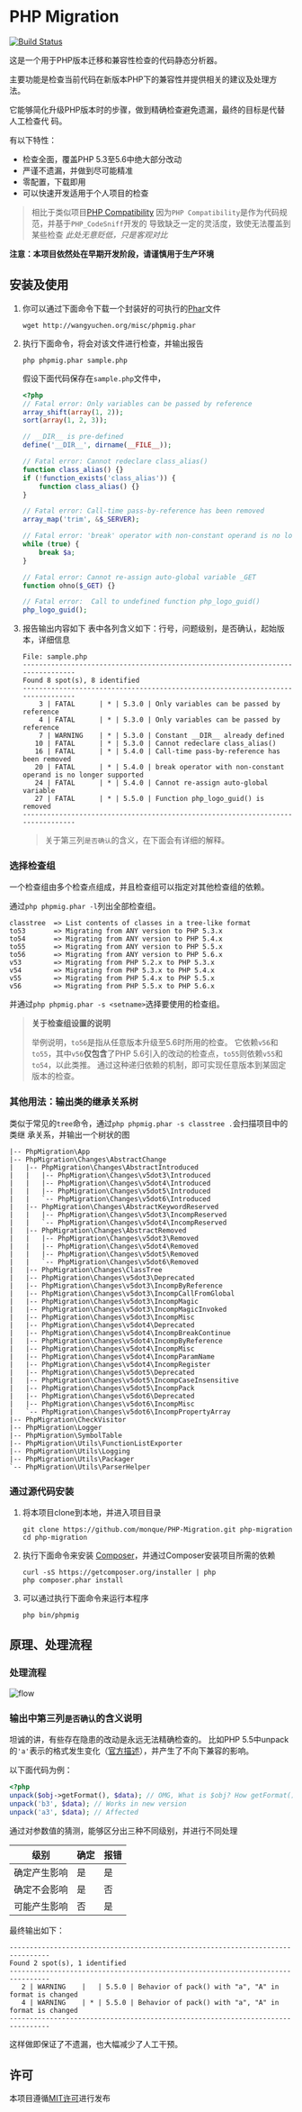 # PHP Migration

[![Build Status](https://travis-ci.org/monque/PHP-Migration.svg)](https://travis-ci.org/monque/PHP-Migration)

这是一个用于PHP版本迁移和兼容性检查的代码静态分析器。

主要功能是检查当前代码在新版本PHP下的兼容性并提供相关的建议及处理方法。

它能够简化升级PHP版本时的步骤，做到精确检查避免遗漏，最终的目标是代替人工检查代
码。

有以下特性：
- 检查全面，覆盖PHP 5.3至5.6中绝大部分改动
- 严谨不遗漏，并做到尽可能精准
- 零配置，下载即用
- 可以快速开发适用于个人项目的检查

> 相比于类似项目[PHP Compatibility](https://github.com/wimg/PHPCompatibility)
> 因为`PHP Compatibility`是作为代码规范，并基于`PHP_CodeSniff`开发的
> 导致缺乏一定的灵活度，致使无法覆盖到某些检查
> *此处无意贬低，只是客观对比*

**注意：本项目依然处在早期开发阶段，请谨慎用于生产环境**


## 安装及使用

1. 你可以通过下面命令下载一个封装好的可执行的[Phar](http://php.net/manual/zh/book.phar.php)文件
    ```
    wget http://wangyuchen.org/misc/phpmig.phar
    ```

2. 执行下面命令，将会对该文件进行检查，并输出报告
    ```
    php phpmig.phar sample.php
    ```

    假设下面代码保存在`sample.php`文件中，
    ``` php
    <?php
    // Fatal error: Only variables can be passed by reference
    array_shift(array(1, 2));
    sort(array(1, 2, 3));

    // __DIR__ is pre-defined
    define('__DIR__', dirname(__FILE__));

    // Fatal error: Cannot redeclare class_alias()
    function class_alias() {}
    if (!function_exists('class_alias')) {
        function class_alias() {}
    }

    // Fatal error: Call-time pass-by-reference has been removed
    array_map('trim', &$_SERVER);

    // Fatal error: 'break' operator with non-constant operand is no longer supported
    while (true) {
        break $a;
    }

    // Fatal error: Cannot re-assign auto-global variable _GET
    function ohno($_GET) {}

    // Fatal error:  Call to undefined function php_logo_guid()
    php_logo_guid();
    ```

3. 报告输出内容如下
    表中各列含义如下：行号，问题级别，是否确认，起始版本，详细信息
    ```
    File: sample.php
    --------------------------------------------------------------------------------
    Found 8 spot(s), 8 identified
    --------------------------------------------------------------------------------
        3 | FATAL      | * | 5.3.0 | Only variables can be passed by reference
        4 | FATAL      | * | 5.3.0 | Only variables can be passed by reference
        7 | WARNING    | * | 5.3.0 | Constant __DIR__ already defined
       10 | FATAL      | * | 5.3.0 | Cannot redeclare class_alias()
       16 | FATAL      | * | 5.4.0 | Call-time pass-by-reference has been removed
       20 | FATAL      | * | 5.4.0 | break operator with non-constant operand is no longer supported
       24 | FATAL      | * | 5.4.0 | Cannot re-assign auto-global variable
       27 | FATAL      | * | 5.5.0 | Function php_logo_guid() is removed
    --------------------------------------------------------------------------------
    ```
    > 关于第三列`是否确认`的含义，在下面会有详细的解释。


### 选择检查组

一个检查组由多个检查点组成，并且检查组可以指定对其他检查组的依赖。

通过`php phpmig.phar -l`列出全部检查组。

```
classtree  => List contents of classes in a tree-like format
to53       => Migrating from ANY version to PHP 5.3.x
to54       => Migrating from ANY version to PHP 5.4.x
to55       => Migrating from ANY version to PHP 5.5.x
to56       => Migrating from ANY version to PHP 5.6.x
v53        => Migrating from PHP 5.2.x to PHP 5.3.x
v54        => Migrating from PHP 5.3.x to PHP 5.4.x
v55        => Migrating from PHP 5.4.x to PHP 5.5.x
v56        => Migrating from PHP 5.5.x to PHP 5.6.x
```

并通过`php phpmig.phar -s <setname>`选择要使用的检查组。

> **关于检查组设置的说明**
>
> 举例说明，`to56`是指从任意版本升级至5.6时所用的检查。
> 它依赖`v56`和`to55`，其中`v56`**仅包含**了PHP 5.6引入的改动的检查点，`to55`则依赖`v55`和`to54`，以此类推。
> 通过这种递归依赖的机制，即可实现任意版本到某固定版本的检查。


### 其他用法：输出类的继承关系树

类似于常见的`tree`命令，通过`php phpmig.phar -s classtree .`会扫描项目中的类继
承关系，并输出一个树状的图

```
|-- PhpMigration\App
|-- PhpMigration\Changes\AbstractChange
|   |-- PhpMigration\Changes\AbstractIntroduced
|   |   |-- PhpMigration\Changes\v5dot3\Introduced
|   |   |-- PhpMigration\Changes\v5dot4\Introduced
|   |   |-- PhpMigration\Changes\v5dot5\Introduced
|   |   `-- PhpMigration\Changes\v5dot6\Introduced
|   |-- PhpMigration\Changes\AbstractKeywordReserved
|   |   |-- PhpMigration\Changes\v5dot3\IncompReserved
|   |   `-- PhpMigration\Changes\v5dot4\IncompReserved
|   |-- PhpMigration\Changes\AbstractRemoved
|   |   |-- PhpMigration\Changes\v5dot3\Removed
|   |   |-- PhpMigration\Changes\v5dot4\Removed
|   |   |-- PhpMigration\Changes\v5dot5\Removed
|   |   `-- PhpMigration\Changes\v5dot6\Removed
|   |-- PhpMigration\Changes\ClassTree
|   |-- PhpMigration\Changes\v5dot3\Deprecated
|   |-- PhpMigration\Changes\v5dot3\IncompByReference
|   |-- PhpMigration\Changes\v5dot3\IncompCallFromGlobal
|   |-- PhpMigration\Changes\v5dot3\IncompMagic
|   |-- PhpMigration\Changes\v5dot3\IncompMagicInvoked
|   |-- PhpMigration\Changes\v5dot3\IncompMisc
|   |-- PhpMigration\Changes\v5dot4\Deprecated
|   |-- PhpMigration\Changes\v5dot4\IncompBreakContinue
|   |-- PhpMigration\Changes\v5dot4\IncompByReference
|   |-- PhpMigration\Changes\v5dot4\IncompMisc
|   |-- PhpMigration\Changes\v5dot4\IncompParamName
|   |-- PhpMigration\Changes\v5dot4\IncompRegister
|   |-- PhpMigration\Changes\v5dot5\Deprecated
|   |-- PhpMigration\Changes\v5dot5\IncompCaseInsensitive
|   |-- PhpMigration\Changes\v5dot5\IncompPack
|   |-- PhpMigration\Changes\v5dot6\Deprecated
|   |-- PhpMigration\Changes\v5dot6\IncompMisc
|   `-- PhpMigration\Changes\v5dot6\IncompPropertyArray
|-- PhpMigration\CheckVisitor
|-- PhpMigration\Logger
|-- PhpMigration\SymbolTable
|-- PhpMigration\Utils\FunctionListExporter
|-- PhpMigration\Utils\Logging
|-- PhpMigration\Utils\Packager
`-- PhpMigration\Utils\ParserHelper
```

### 通过源代码安装

1. 将本项目clone到本地，并进入项目目录
    ```
    git clone https://github.com/monque/PHP-Migration.git php-migration
    cd php-migration
    ```

2. 执行下面命令来安装 [Composer](https://getcomposer.org/download/)，并通过Composer安装项目所需的依赖
    ```
    curl -sS https://getcomposer.org/installer | php
    php composer.phar install
    ```

3. 可以通过执行下面命令来运行本程序
    ```
    php bin/phpmig
    ```


## 原理、处理流程

### 处理流程

![flow](http://p9.qhimg.com/t010392c0d7e3e01882.png)

### 输出中第三列`是否确认`的含义说明

坦诚的讲，有些存在隐患的改动是永远无法精确检查的。
比如PHP 5.5中unpack的`'a'`表示的格式发生变化（[官方描述](http://php.net/manual/en/migration55.incompatible.php#migration55.incompatible.pack)），并产生了不向下兼容的影响。

以下面代码为例：
``` php
<?php
unpack($obj->getFormat(), $data); // OMG, What is $obj? How getFormat() works?
unpack('b3', $data); // Works in new version
unpack('a3', $data); // Affected
```

通过对参数值的猜测，能够区分出三种不同级别，并进行不同处理

| 级别 | 确定 | 报错 |
| ---- | ---- | ---- |
| 确定产生影响 | 是 | 是 |
| 确定不会影响 | 是 | 否 |
| 可能产生影响 | 否 | 是 |

最终输出如下：
```
--------------------------------------------------------------------------------
Found 2 spot(s), 1 identified
--------------------------------------------------------------------------------
   2 | WARNING    |   | 5.5.0 | Behavior of pack() with "a", "A" in format is changed
   4 | WARNING    | * | 5.5.0 | Behavior of pack() with "a", "A" in format is changed
--------------------------------------------------------------------------------
```

这样做即保证了不遗漏，也大幅减少了人工干预。


## 许可

本项目遵循[MIT许可](http://opensource.org/licenses/MIT)进行发布
